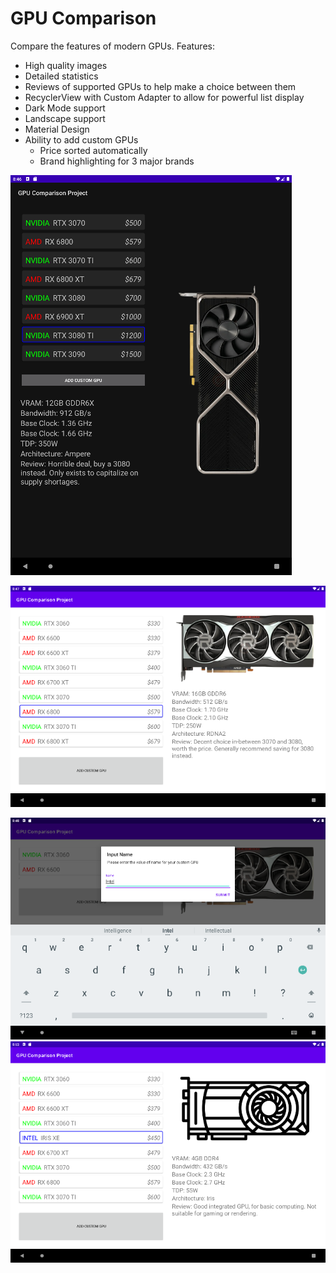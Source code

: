 # GPU Comparison
Compare the features of modern GPUs.
Features:
- High quality images
- Detailed statistics
- Reviews of supported GPUs to help make a choice between them
- RecyclerView with Custom Adapter to allow for powerful list display
- Dark Mode support
- Landscape support
- Material Design
- Ability to add custom GPUs
    - Price sorted automatically
    - Brand highlighting for 3 major brands
    

![](.README_images/dark-mode.png)

![](.README_images/light-mode.png)

![](.README_images/add-gpu-one.png)
![](.README_images/add-gpu-two.png)

